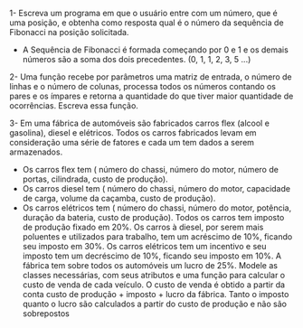 1- Escreva um programa em que o usuário entre com um número, que é uma posição, e 
obtenha como resposta qual é o número da sequência de Fibonacci na posição solicitada. 
* A Sequência de Fibonacci é formada começando por 0 e 1 e os demais números são a 
soma dos dois precedentes. (0, 1, 1, 2, 3, 5 ...)




2- Uma função recebe por parâmetros uma matriz de entrada, o número de linhas e o 
número de colunas, processa todos os números contando os pares e os ímpares e retorna 
a quantidade do que tiver maior quantidade de ocorrências. Escreva essa função.


3- Em uma fábrica de automóveis são fabricados carros flex (alcool e gasolina), diesel e 
elétricos. Todos os carros fabricados levam em consideração uma série de fatores e cada 
um tem dados a serem armazenados. 
- Os carros flex tem ( número do chassi, número do motor, número de portas, cilindrada, 
custo de produção). 
- Os carros diesel tem ( número do chassi, número do motor, capacidade de carga, volume 
da caçamba, custo de produção).
- Os carros elétricos tem ( número do chassi, número do motor, potência, duração da 
bateria, custo de produção).
Todos os carros tem imposto de produção fixado em 20%. Os carros à diesel, por serem 
mais poluentes e utilizados para trabalho, tem um acréscimo de 10%, ficando seu imposto 
em 30%. Os carros elétricos tem um incentivo e seu imposto tem um decréscimo de 10%, 
ficando seu imposto em 10%.
A fábrica tem sobre todos os automóveis um lucro de 25%.
Modele as classes necessárias, com seus atributos e uma função para calcular o custo de 
venda de cada veículo. O custo de venda é obtido a partir da conta custo de produção + 
imposto + lucro da fábrica. Tanto o imposto quanto o lucro são calculados a partir do custo 
de produção e não são sobrepostos
